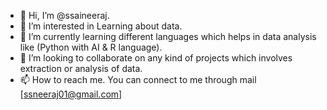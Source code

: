 - 👋 Hi, I’m @ssaineeraj.
- 👀 I’m interested in Learning about data.
- 🌱 I’m currently learning different languages which helps in data analysis like (Python with AI & R language).
- 💞️ I’m looking to collaborate on any kind of projects which involves extraction or analysis of data.
- 📫 How to reach me. You can connect to me through mail [ssneeraj01@gmail.com]

<!---
ssaineeraj/ssaineeraj is a ✨ special ✨ repository because its `README.md` (this file) appears on your GitHub profile.
You can click the Preview link to take a look at your changes.
--->
